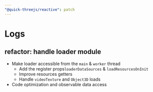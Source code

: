 ```yaml
---
"@quick-threejs/reactive": patch
---
```


# Logs

## refactor: handle loader module

- Make loader accessible from the `main` & `worker` thread
  - Add the register props`loaderDataSources` & `loadResourcesOnInit`
  - Improve resources getters
  - Handle `videoTexture` and `Object3D` loads
- Code optimization and observable data access
